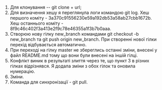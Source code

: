 1. Для клонування -- git clone + url;
2. Для визначення хешу я переглянула логи командою git log. Хеш першого коміту - 3a370c91556230e59a192db53a58ab27cbb1672b.
Хеш останнього коміту -  8f9c46c402f3a413e2f9c78e46355a1f3b7b0aaa.
3. Створюю нову гілку new_branch командами git checkout -b new_branch та git push origin new_branch. При створенні нової гілки перехід відбувається автоматично.
4. При переході на гілку master не збереглись останні зміни, внесені у файл README.md тому що вони були внесені на іншій гілці. 
5. Конфлікт виник в результаті злиття через те, що пункт 3 в різних гілках відрізнявся. Я додала зміни з обох гілок та оновила нумерацію.
6. Зміни.
7. Команда для синхронізації - git pull.
